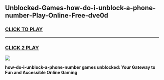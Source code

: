 
## Unblocked-Games-how-do-i-unblock-a-phone-number-Play-Online-Free-dve0d
<h3>
<a href="https://premium76.site?title=how-do-i-unblock-a-phone-number&ref=26A">CLICK TO PLAY</a></h3>
<hr>

<h3>
<a href="https://premium76.site?title=how-do-i-unblock-a-phone-number&ref=26A">CLICK 2 PLAY</a>
  
</h3>

<a href="https://premium76.site?title=how-do-i-unblock-a-phone-number&ref=26A"><img src="https://clearcache.store/games.png"></a>


**how-do-i-unblock-a-phone-number games unblocked: Your Gateway to Fun and Accessible Online Gaming**
